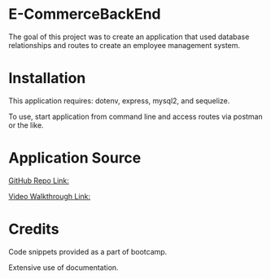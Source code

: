 # E-CommerceBackEnd

The goal of this project was to create an application that used database relationships and routes to create an employee management system. 

# Installation

This application requires: dotenv, express, mysql2, and sequelize. 

To use, start application from command line and access routes via postman or the like.

# Application Source

[GitHub Repo Link:](https://github.com/flying-tadpole/E-CommerceBackEnd)

[Video Walkthrough Link:]()

# Credits

Code snippets provided as a part of bootcamp. 

Extensive use of documentation. 